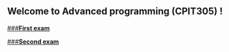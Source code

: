 ## Welcome to Advanced programming (CPIT305) !


[###**First exam**](FirstExam.md)

[###**Second exam**](SecondExam.md)
